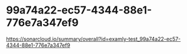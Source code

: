 # 99a74a22-ec57-4344-88e1-776e7a347ef9
https://sonarcloud.io/summary/overall?id=examly-test_99a74a22-ec57-4344-88e1-776e7a347ef9
